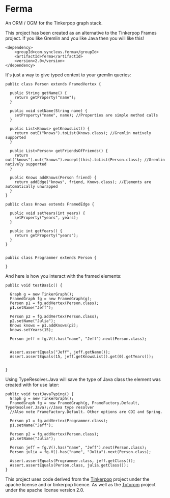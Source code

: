 Ferma
========

An ORM / OGM for the Tinkerpop graph stack.

This project has been created as an alternative to the Tinkerpop Frames project.
If you like Gremlin and you like Java then you will like this!


    <dependency>
        <groupId>com.syncleus.ferma</groupId>
        <artifactId>ferma</artifactId>
        <version>2.0</version>
    </dependency>
    

It's just a way to give typed context to your gremlin queries:

    
    public class Person extends FramedVertex {
    
      public String getName() {
        return getProperty("name");
      }
      
      public void setName(String name) {
        setProperty("name", name); //Properties are simple method calls
      }

      public List<Knows> getKnowsList() {
        return outE("knows").toList(Knows.class); //Gremlin natively supported
      }
      
      public List<Person> getFriendsOfFriends() {
        return out("knows").out("knows").except(this).toList(Person.class); //Gremlin natively supported
      }
      
      public Knows addKnows(Person friend) {
        return addEdge("knows", friend, Knows.class); //Elements are automatically unwrapped
      }
    }
    
    public class Knows extends FramedEdge {
    
      public void setYears(int years) {
        setProperty("years", years);
      }
      
      public int getYears() {
        return getProperty("years");
      }
    }
    
    
    public class Programmer extends Person {
    
    }
    
    
And here is how you interact with the framed elements:
    
    public void testBasic() {
    
      Graph g = new TinkerGraph();
      FramedGraph fg = new FramedGraph(g);
      Person p1 = fg.addVertex(Person.class);
      p1.setName("Jeff");
      
      Person p2 = fg.addVertex(Person.class);
      p2.setName("Julia");
      Knows knows = p1.addKnows(p2);
      knows.setYears(15);
      
      Person jeff = fg.V().has("name", "Jeff").next(Person.class);
      
      
      Assert.assertEquals("Jeff", jeff.getName());
      Assert.assertEquals(15, jeff.getKnowsList().get(0).getYears());
      
    
    }
    
Using TypeResolver.Java will save the type of Java class the element was created with for use later:
    
    public void testJavaTyping() {
      Graph g = new TinkerGraph();
      FramedGraph fg = new FramedGraph(g, FrameFactory.Default, TypeResolver.Java);//Java type resolver
      //Also note FrameFactory.Default. Other options are CDI and Spring.
      
      Person p1 = fg.addVertex(Programmer.class);
      p1.setName("Jeff");
      
      Person p2 = fg.addVertex(Person.class);
      p2.setName("Julia");
      
      Person jeff = fg.V().has("name", "Jeff").next(Person.class);
      Person julia = fg.V().has("name", "Julia").next(Person.class);
      
      Assert.assertEquals(Programmer.class, jeff.getClass());
      Assert.assertEquals(Person.class, julia.getClass());
    }


This project uses code derived from the [Tinkerpop](http://www.tinkerpop.com/) project under the apache license and or
tinkerpop licence. As well as the [Totorom](https://github.com/BrynCooke/totorom) project under the apache license
version 2.0.
     
